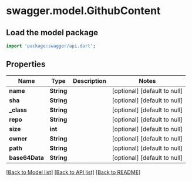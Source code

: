 # swagger.model.GithubContent

## Load the model package
```dart
import 'package:swagger/api.dart';
```

## Properties
Name | Type | Description | Notes
------------ | ------------- | ------------- | -------------
**name** | **String** |  | [optional] [default to null]
**sha** | **String** |  | [optional] [default to null]
**_class** | **String** |  | [optional] [default to null]
**repo** | **String** |  | [optional] [default to null]
**size** | **int** |  | [optional] [default to null]
**owner** | **String** |  | [optional] [default to null]
**path** | **String** |  | [optional] [default to null]
**base64Data** | **String** |  | [optional] [default to null]

[[Back to Model list]](../README.md#documentation-for-models) [[Back to API list]](../README.md#documentation-for-api-endpoints) [[Back to README]](../README.md)



